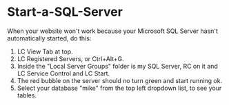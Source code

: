 # Start-a-SQL-Server

When your website won't work because your Microsoft SQL Server hasn't automatically started, do this:

1. LC View Tab at top.
2. LC Registered Servers, or Ctrl+Alt+G.
3. Inside the "Local Server Groups" folder is my SQL Server, RC on it and LC Service Control and LC Start. 
4. The red bubble on the server should no turn green and start running ok.
5. Select your database "mike" from the top left dropdown list, to see your tables.
